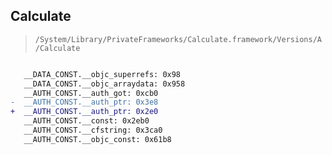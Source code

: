 ## Calculate

> `/System/Library/PrivateFrameworks/Calculate.framework/Versions/A/Calculate`

```diff

   __DATA_CONST.__objc_superrefs: 0x98
   __DATA_CONST.__objc_arraydata: 0x958
   __AUTH_CONST.__auth_got: 0xcb0
-  __AUTH_CONST.__auth_ptr: 0x3e8
+  __AUTH_CONST.__auth_ptr: 0x2e0
   __AUTH_CONST.__const: 0x2eb0
   __AUTH_CONST.__cfstring: 0x3ca0
   __AUTH_CONST.__objc_const: 0x61b8

```
